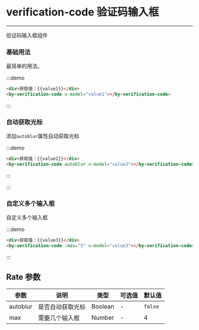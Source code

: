 # verification-code 验证码输入框

---

验证码输入框组件

### 基础用法

最简单的用法。

:::demo

```html
<div>获取值：{{value1}}</div>
<by-verification-code v-model="value1"></by-verification-code>
```

:::

### 自动获取光标

添加`autoblur`属性自动获取光标

:::demo

```html
<div>获取值：{{value2}}</div>
<by-verification-code autoblur v-model="value2"></by-verification-code>
```

:::

:::

### 自定义多个输入框

自定义多个输入框

:::demo

```html
<div>获取值：{{value3}}</div>
<by-verification-code :max="5" v-model="value3"></by-verification-code>
```

:::

<script lang="ts">
    import { Vue, Component } from "vue-property-decorator";

    @Component
    export default class ByRateMd extends Vue {
        value1 = ''
        value2 = ''
        value3 = ''
    }
</script>

## Rate 参数

| 参数     | 说明             | 类型    | 可选值 | 默认值  |
| -------- | ---------------- | ------- | ------ | ------- |
| autoblur | 是否自动获取光标 | Boolean | -      | `false` |
| max      | 需要几个输入框   | Number  | -      | 4       |
